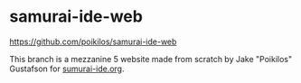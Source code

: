 # samurai-ide-web
<https://github.com/poikilos/samurai-ide-web>

This branch is a mezzanine 5 website made from scratch by Jake "Poikilos" Gustafson for [sumurai-ide.org](https://sumurai-ide.org).

